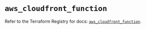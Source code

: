 # `aws_cloudfront_function`

Refer to the Terraform Registry for docs: [`aws_cloudfront_function`](https://registry.terraform.io/providers/hashicorp/aws/5.83.0/docs/resources/cloudfront_function).
